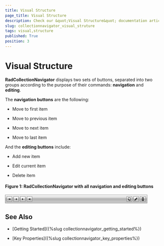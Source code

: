 ```yaml
---
title: Visual Structure
page_title: Visual Structure
description: Check our &quot;Visual Structure&quot; documentation article for the RadCollectionNavigator {{ site.framework_name }} control.
slug: collectionnavigator_visual_struture
tags: visual,structure
published: True
position: 3
---
```


# Visual Structure

__RadCollectionNavigator__ displays two sets of buttons, separated into two groups according to the purpose of their commands: **navigation** and **editing**.

The  __navigation buttons__ are the following:

* Move to first item

* Move to previous item

* Move to next item

* Move to last item

And the __editing buttons__ include:

* Add new item

* Edit current item

* Delete item

#### __Figure 1: RadCollectionNavigator with all navigation and editing buttons__

![RadCollectionNavigator with all navigation and editing buttons](images/collectionnavigator_01.png)

## See Also

* [Getting Started]({%slug collectionnavigator_getting_started%})

* [Key Properties]({%slug collectionnavigator_key_properties%})